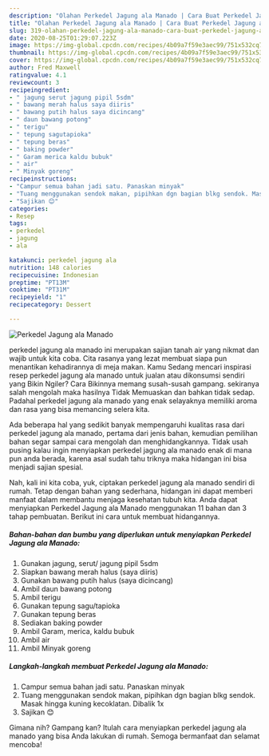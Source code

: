 ```yaml
---
description: "Olahan Perkedel Jagung ala Manado | Cara Buat Perkedel Jagung ala Manado Yang Enak Dan Mudah"
title: "Olahan Perkedel Jagung ala Manado | Cara Buat Perkedel Jagung ala Manado Yang Enak Dan Mudah"
slug: 319-olahan-perkedel-jagung-ala-manado-cara-buat-perkedel-jagung-ala-manado-yang-enak-dan-mudah
date: 2020-08-25T01:29:07.223Z
image: https://img-global.cpcdn.com/recipes/4b09a7f59e3aec99/751x532cq70/perkedel-jagung-ala-manado-foto-resep-utama.jpg
thumbnail: https://img-global.cpcdn.com/recipes/4b09a7f59e3aec99/751x532cq70/perkedel-jagung-ala-manado-foto-resep-utama.jpg
cover: https://img-global.cpcdn.com/recipes/4b09a7f59e3aec99/751x532cq70/perkedel-jagung-ala-manado-foto-resep-utama.jpg
author: Fred Maxwell
ratingvalue: 4.1
reviewcount: 3
recipeingredient:
- " jagung serut jagung pipil 5sdm"
- " bawang merah halus saya diiris"
- " bawang putih halus saya dicincang"
- " daun bawang potong"
- " terigu"
- " tepung sagutapioka"
- " tepung beras"
- " baking powder"
- " Garam merica kaldu bubuk"
- " air"
- " Minyak goreng"
recipeinstructions:
- "Campur semua bahan jadi satu. Panaskan minyak"
- "Tuang menggunakan sendok makan, pipihkan dgn bagian blkg sendok. Masak hingga kuning kecoklatan. Dibalik 1x"
- "Sajikan 😊"
categories:
- Resep
tags:
- perkedel
- jagung
- ala

katakunci: perkedel jagung ala 
nutrition: 148 calories
recipecuisine: Indonesian
preptime: "PT13M"
cooktime: "PT31M"
recipeyield: "1"
recipecategory: Dessert

---
```



![Perkedel Jagung ala Manado](https://img-global.cpcdn.com/recipes/4b09a7f59e3aec99/751x532cq70/perkedel-jagung-ala-manado-foto-resep-utama.jpg)


perkedel jagung ala manado ini merupakan sajian tanah air yang nikmat dan wajib untuk kita coba. Cita rasanya yang lezat membuat siapa pun menantikan kehadirannya di meja makan.
Kamu Sedang mencari inspirasi resep perkedel jagung ala manado untuk jualan atau dikonsumsi sendiri yang Bikin Ngiler? Cara Bikinnya memang susah-susah gampang. sekiranya salah mengolah maka hasilnya Tidak Memuaskan dan bahkan tidak sedap. Padahal perkedel jagung ala manado yang enak selayaknya memiliki aroma dan rasa yang bisa memancing selera kita.



Ada beberapa hal yang sedikit banyak mempengaruhi kualitas rasa dari perkedel jagung ala manado, pertama dari jenis bahan, kemudian pemilihan bahan segar sampai cara mengolah dan menghidangkannya. Tidak usah pusing kalau ingin menyiapkan perkedel jagung ala manado enak di mana pun anda berada, karena asal sudah tahu triknya maka hidangan ini bisa menjadi sajian spesial.


Nah, kali ini kita coba, yuk, ciptakan perkedel jagung ala manado sendiri di rumah. Tetap dengan bahan yang sederhana, hidangan ini dapat memberi manfaat dalam membantu menjaga kesehatan tubuh kita. Anda dapat menyiapkan Perkedel Jagung ala Manado menggunakan 11 bahan dan 3 tahap pembuatan. Berikut ini cara untuk membuat hidangannya.

<!--inarticleads1-->

##### Bahan-bahan dan bumbu yang diperlukan untuk menyiapkan Perkedel Jagung ala Manado:

1. Gunakan  jagung, serut/ jagung pipil 5sdm
1. Siapkan  bawang merah halus (saya diiris)
1. Gunakan  bawang putih halus (saya dicincang)
1. Ambil  daun bawang potong
1. Ambil  terigu
1. Gunakan  tepung sagu/tapioka
1. Gunakan  tepung beras
1. Sediakan  baking powder
1. Ambil  Garam, merica, kaldu bubuk
1. Ambil  air
1. Ambil  Minyak goreng




<!--inarticleads2-->

##### Langkah-langkah membuat Perkedel Jagung ala Manado:

1. Campur semua bahan jadi satu. Panaskan minyak
1. Tuang menggunakan sendok makan, pipihkan dgn bagian blkg sendok. Masak hingga kuning kecoklatan. Dibalik 1x
1. Sajikan 😊




Gimana nih? Gampang kan? Itulah cara menyiapkan perkedel jagung ala manado yang bisa Anda lakukan di rumah. Semoga bermanfaat dan selamat mencoba!
